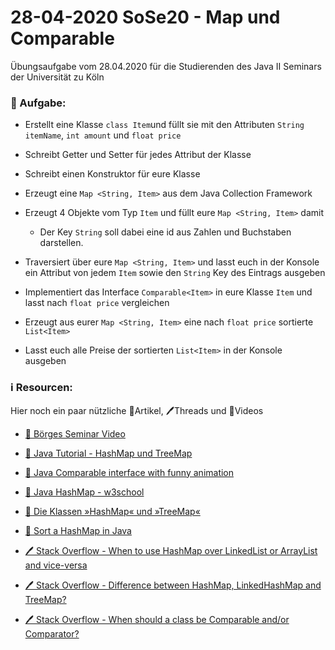 # 28-04-2020 SoSe20 - Map und Comparable 

Übungsaufgabe vom 28.04.2020 für die Studierenden des Java II Seminars der Universität zu Köln

### 📝 Aufgabe:

- Erstellt eine Klasse ```class Item```und füllt sie mit den Attributen ```String itemName```, ```int amount``` und ```float price```
- Schreibt Getter und Setter für jedes Attribut der Klasse

- Schreibt einen Konstruktor für eure Klasse

- Erzeugt eine ```Map <String, Item>``` aus dem Java Collection Framework
  
- Erzeugt 4 Objekte vom Typ ```Item``` und füllt eure ```Map <String, Item>``` damit
  - Der Key ```String``` soll dabei eine id aus Zahlen und Buchstaben darstellen.
  
- Traversiert über eure ```Map <String, Item>``` und lasst euch in der Konsole ein Attribut von jedem ```Item``` sowie den ```String``` Key des Eintrags ausgeben

- Implementiert das Interface ```Comparable<Item>``` in eure Klasse ```Item``` und lasst nach ```float price``` vergleichen

- Erzeugt aus eurer ```Map <String, Item>``` eine nach ```float price``` sortierte ```List<Item>```

- Lasst euch alle Preise der sortierten ```List<Item>``` in der Konsole ausgeben



### ℹ️ Resourcen:
Hier noch ein paar nützliche 📃Artikel, 🖊️Threads und 🎥Videos

- [🎥 Börges Seminar Video](https://uni-koeln.sciebo.de/s/CnL5Cg1opl8QceE?path=%2F02%20-%2029.04.2020%20-%20Gleichheit%20und%20Vergleiche#/)
- [🎥 Java Tutorial - HashMap und TreeMap](https://www.youtube.com/watch?v=xeZkdm7tE3s)

- [🎥 Java Comparable interface with funny animation](https://www.youtube.com/watch?v=swEvHhN9l8k)

- [📃 Java HashMap - w3school](https://www.w3schools.com/java/java_hashmap.asp)

- [📃  Die Klassen »HashMap« und »TreeMap«](http://openbook.rheinwerk-verlag.de/javainsel9/javainsel_13_008.htm#mj6251e23375a9e2c3e729ddc747e1f2ed)

- [📃  Sort a HashMap in Java](https://www.baeldung.com/java-hashmap-sort)

- [🖊️ Stack Overflow - When to use HashMap over LinkedList or ArrayList and vice-versa](https://stackoverflow.com/questions/7975802/when-to-use-hashmap-over-linkedlist-or-arraylist-and-vice-versa)

- [🖊️ Stack Overflow - Difference between HashMap, LinkedHashMap and TreeMap?](https://stackoverflow.com/questions/2889777/difference-between-hashmap-linkedhashmap-and-treemap/17708526#17708526)

- [🖊️ Stack Overflow - When should a class be Comparable and/or Comparator?](https://stackoverflow.com/questions/1440134/when-should-a-class-be-comparable-and-or-comparator)
